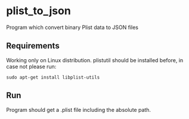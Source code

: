 # plist_to_json
Program which convert binary Plist data to JSON files

## Requirements
Working only on Linux distribution.
plistutil should be installed before, in case not please run:

```
sudo apt-get install libplist-utils
```
## Run
Program should get a .plist file including the absolute path.
